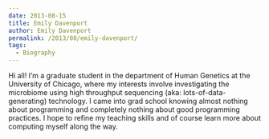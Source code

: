```yaml
---
date: 2013-08-15
title: Emily Davenport
author: Emily Davenport
permalink: /2013/08/emily-davenport/
tags:
  - Biography
---
```

Hi all! I&#8217;m a graduate student in the department of Human Genetics at the University of Chicago, where my interests involve investigating the microbiome using high throughput sequencing (aka: lots-of-data-generating) technology. I came into grad school knowing almost nothing about programming and completely nothing about good programming practices. I hope to refine my teaching skills and of course learn more about computing myself along the way.
